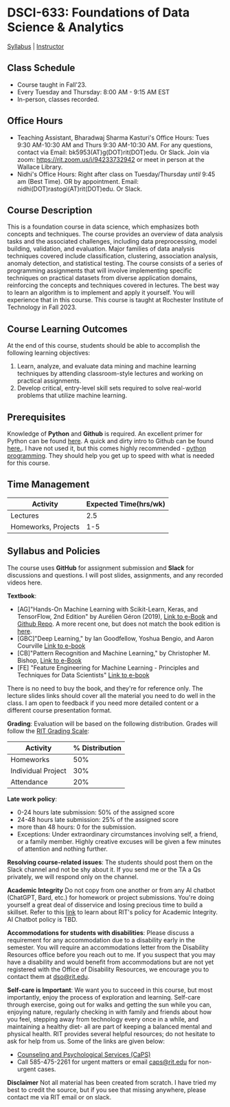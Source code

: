 
# DSCI-633: Foundations of Data Science & Analytics

[Syllabus](https://github.com/aiforsec/RIT-DSCI-633-FDS/tree/main/Syllabus/README.md) |
[Instructor](https://www.rit.edu/directory/nxrvse-nidhi-rastogi)

## Class Schedule
- Course taught in Fall'23.
- Every Tuesday and Thursday: 8:00 AM - 9:15 AM EST
- In-person, classes recorded.

## Office Hours

- Teaching Assistant, Bharadwaj Sharma Kasturi's Office Hours: Tues 9:30 AM-10:30 AM and Thurs 9:30 AM-10:30 AM. For any questions, contact via Email: bk5953(AT)g(DOT)rit(DOT)edu. Or Slack. Join via zoom: https://rit.zoom.us/j/94233732942 or meet in person at the Wallace Library.
- Nidhi's Office Hours: Right after class on Tuesday/Thursday _until_ 9:45 am (Best Time). OR by appointment. Email: nidhi(DOT)rastogi(AT)rit(DOT)edu. Or Slack.

## Course Description
This is a foundation course in data science, which emphasizes both concepts and techniques. The course provides an overview of data analysis tasks and the associated challenges, including data preprocessing, model building, validation, and evaluation. Major families of data analysis techniques covered include classification, clustering, association analysis, anomaly detection, and statistical testing. The course consists of a series of programming assignments that will involve implementing specific techniques on practical datasets from diverse application domains, reinforcing the concepts and techniques covered in lectures. The best way to learn an algorithm is to implement and apply it yourself. You will experience that in this course. This course is taught at Rochester Institute of Technology in Fall 2023. 

## Course Learning Outcomes
At the end of this course, students should be able to accomplish the following learning objectives:

 1. Learn, analyze, and evaluate data mining and machine learning techniques by attending classroom-style lectures and working on practical assignments.
 2. Develop critical, entry-level skill sets required to solve real-world problems that utilize machine learning.

## Prerequisites
Knowledge of **Python** and **Github** is required.  An excellent primer for Python can be found [here](https://github.com/Akuli/python-tutorial). A quick and dirty intro to Github can be found [here.](https://guides.github.com/activities/hello-world/). I have not used it, but this comes highly recommended - [python programming](https://developers.google.com/edu/python/Together). They should help you get up to speed with what is needed for this course.

## Time Management
|Activity| Expected Time(hrs/wk) |
|--|--|
|Lectures  | 2.5 |
|Homeworks, Projects| 1-5 |

## Syllabus and Policies
The course uses **GitHub** for assignment submission and **Slack** for discussions and questions. I will post slides, assignments, and any recorded videos here.

**Textbook**:
- [AG]"Hands-On Machine Learning with Scikit-Learn, Keras, and TensorFlow, 2nd Edition" by Aurélien Géron (2019), [Link to e-Book](https://github.com/aiforsec/RIT-DSCI-633-FDS/blob/main/Syllabus/HandsOnML-2ndEd.pdf) and [Github Repo](https://github.com/ageron/handson-ml2). A more recent one, but does not match the book edition is [here](https://github.com/ageron/handson-ml3).
- [GBC]"Deep Learning," by Ian Goodfellow, Yoshua Bengio, and Aaron Courville [Link to e-book](https://www.deeplearningbook.org/)
- [CB]"Pattern Recognition and Machine Learning," by Christopher M. Bishop, [Link to e-Book](https://www.microsoft.com/en-us/research/uploads/prod/2006/01/Bishop-Pattern-Recognition-and-Machine-Learning-2006.pdf)
- [FE] "Feature Engineering for Machine Learning - Principles and Techniques for Data Scientists" [Link to e-book](https://www.repath.in/gallery/feature_engineering_for_machine_learning.pdf)

There is no need to buy the book, and they're for reference only. The lecture slides links should cover all the material you need to do well in the class. I am open to feedback if you need more detailed content or a different course presentation format.

**Grading**: Evaluation will be based on the following distribution. Grades will follow the [RIT Grading Scale](https://www.se.rit.edu/resources/includes/LetterGrading.html): 

|Activity| % Distribution |
|--|--|
|Homeworks| 50% |
|Individual Project| 30% |
|Attendance| 20% |


**Late work policy**:
- 0-24 hours late submission: 50% of the assigned score
- 24-48 hours late submission: 25% of the assigned score
- more than 48 hours: 0 for the submission.
- Exceptions: Under extraordinary circumstances involving self, a friend, or a family member. Highly creative excuses will be given a few minutes of attention and nothing further.

**Resolving course-related issues**: The students should post them on the Slack channel and not be shy about it. If you send me or the TA a Qs privately, we will respond only on the channel.

**Academic Integrity**
Do not copy from one another or from any AI chatbot (ChatGPT, Bard, etc.) for homework or project submissions. You're doing yourself a great deal of disservice and losing precious time to build a skillset. Refer to this [link](https://www.rit.edu/twc/academicintegrity/) to learn about RIT's policy for Academic Integrity. AI Chatbot policy is TBD.

**Accommodations for students with disabilities**: 
Please discuss a requirement for any accommodation due to a disability early in the semester.  You will require an accommodations letter from the Disability Resources office before you reach out to me. If you suspect that you may have a disability and would benefit from accommodations but are not yet registered with the Office of Disability Resources, we encourage you to contact them at dso@rit.edu.

**Self-care is Important**: We want you to succeed in this course, but most importantly, enjoy the process of exploration and learning. Self-care through exercise, going out for walks and getting the sun while you can, enjoying nature, regularly checking in with family and friends about how you feel, stepping away from technology every once in a while, and maintaining a healthy diet- all are part of keeping a balanced mental and physical health. 
RIT provides several helpful resources; do not hesitate to ask for help from us. Some of the links are given below:
- [Counseling and Psychological Services (CaPS)](https://www.rit.edu/studentaffairs/counseling/) 
- Call 585-475-2261 for urgent matters or email <caps@rit.edu> for non-urgent cases.

**Disclaimer**
Not all material has been created from scratch. I have tried my best to credit the source, but if you see that missing anywhere, please contact me via RIT email or on slack.
